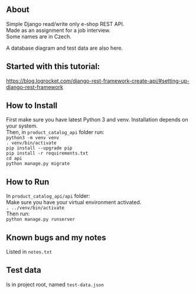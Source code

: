 ## About
Simple Django read/write only e-shop REST API.  
Made as an assignment for a job interview.  
Some names are in Czech.

A database diagram and test data are also here.

## Started with this tutorial:
https://blog.logrocket.com/django-rest-framework-create-api/#setting-up-django-rest-framework

## How to Install
First make sure you have latest Python 3 and venv.
Installation depends on your system.  
Then, in `product_catalog_api` folder run:  
`python3 -m venv venv`  
`. venv/bin/activate`  
`pip install --upgrade pip`  
`pip install -r requirements.txt`  
`cd api`  
`python manage.py migrate`

## How to Run
In `product_catalog_api/api` folder:  
Make sure you have your virtual environment activated.  
`. ../venv/bin/activate`  
Then run:  
`python manage.py runserver`

## Known bugs and my notes
Listed in `notes.txt`

## Test data
Is in project root, named `test-data.json`

